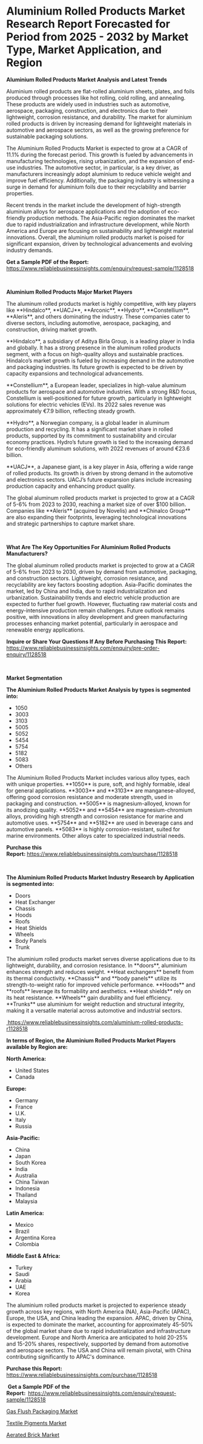 <p><h1>Aluminium Rolled Products Market Research Report Forecasted for Period from 2025 -  2032 by Market Type, Market Application, and Region</h1></p><p><strong>Aluminium Rolled Products Market Analysis and Latest Trends</strong></p>
<p><p>Aluminium rolled products are flat-rolled aluminium sheets, plates, and foils produced through processes like hot rolling, cold rolling, and annealing. These products are widely used in industries such as automotive, aerospace, packaging, construction, and electronics due to their lightweight, corrosion resistance, and durability. The market for aluminium rolled products is driven by increasing demand for lightweight materials in automotive and aerospace sectors, as well as the growing preference for sustainable packaging solutions.</p><p>The Aluminium Rolled Products Market is expected to grow at a CAGR of 11.1% during the forecast period. This growth is fueled by advancements in manufacturing technologies, rising urbanization, and the expansion of end-use industries. The automotive sector, in particular, is a key driver, as manufacturers increasingly adopt aluminium to reduce vehicle weight and improve fuel efficiency. Additionally, the packaging industry is witnessing a surge in demand for aluminium foils due to their recyclability and barrier properties.</p><p>Recent trends in the market include the development of high-strength aluminium alloys for aerospace applications and the adoption of eco-friendly production methods. The Asia-Pacific region dominates the market due to rapid industrialization and infrastructure development, while North America and Europe are focusing on sustainability and lightweight material innovations. Overall, the aluminium rolled products market is poised for significant expansion, driven by technological advancements and evolving industry demands.</p></p>
<p><strong>Get a Sample PDF of the Report:&nbsp;</strong> <a href="https://www.reliablebusinessinsights.com/enquiry/request-sample/1128518?utm_campaign=84&utm_medium=2&utm_source=Github&utm_content=ia&utm_term=24012025&utm_id=aluminium-rolled-products">https://www.reliablebusinessinsights.com/enquiry/request-sample/1128518</a></p>
<p>&nbsp;</p>
<p><strong>Aluminium Rolled Products Major Market Players</strong></p>
<p><p>The aluminum rolled products market is highly competitive, with key players like **Hindalco**, **UACJ**, **Arconic**, **Hydro**, **Constellium**, **Aleris**, and others dominating the industry. These companies cater to diverse sectors, including automotive, aerospace, packaging, and construction, driving market growth.</p><p>**Hindalco**, a subsidiary of Aditya Birla Group, is a leading player in India and globally. It has a strong presence in the aluminum rolled products segment, with a focus on high-quality alloys and sustainable practices. Hindalco’s market growth is fueled by increasing demand in the automotive and packaging industries. Its future growth is expected to be driven by capacity expansions and technological advancements.</p><p>**Constellium**, a European leader, specializes in high-value aluminum products for aerospace and automotive industries. With a strong R&D focus, Constellium is well-positioned for future growth, particularly in lightweight solutions for electric vehicles (EVs). Its 2022 sales revenue was approximately €7.9 billion, reflecting steady growth.</p><p>**Hydro**, a Norwegian company, is a global leader in aluminum production and recycling. It has a significant market share in rolled products, supported by its commitment to sustainability and circular economy practices. Hydro’s future growth is tied to the increasing demand for eco-friendly aluminum solutions, with 2022 revenues of around €23.6 billion.</p><p>**UACJ**, a Japanese giant, is a key player in Asia, offering a wide range of rolled products. Its growth is driven by strong demand in the automotive and electronics sectors. UACJ’s future expansion plans include increasing production capacity and enhancing product quality.</p><p>The global aluminum rolled products market is projected to grow at a CAGR of 5-6% from 2023 to 2030, reaching a market size of over $100 billion. Companies like **Aleris** (acquired by Novelis) and **Chinalco Group** are also expanding their footprints, leveraging technological innovations and strategic partnerships to capture market share.</p></p>
<p>&nbsp;</p>
<p><strong>What Are The Key Opportunities For Aluminium Rolled Products Manufacturers?</strong></p>
<p><p>The global aluminum rolled products market is projected to grow at a CAGR of 5-6% from 2023 to 2030, driven by demand from automotive, packaging, and construction sectors. Lightweight, corrosion resistance, and recyclability are key factors boosting adoption. Asia-Pacific dominates the market, led by China and India, due to rapid industrialization and urbanization. Sustainability trends and electric vehicle production are expected to further fuel growth. However, fluctuating raw material costs and energy-intensive production remain challenges. Future outlook remains positive, with innovations in alloy development and green manufacturing processes enhancing market potential, particularly in aerospace and renewable energy applications.</p></p>
<p><strong>Inquire or Share Your Questions If Any Before Purchasing This Report:</strong> <a href="https://www.reliablebusinessinsights.com/enquiry/pre-order-enquiry/1128518?utm_campaign=84&utm_medium=2&utm_source=Github&utm_content=ia&utm_term=24012025&utm_id=aluminium-rolled-products">https://www.reliablebusinessinsights.com/enquiry/pre-order-enquiry/1128518</a></p>
<p>&nbsp;</p>
<p><strong>Market Segmentation</strong></p>
<p><strong>The Aluminium Rolled Products Market Analysis by types is segmented into:</strong></p>
<p><ul><li>1050</li><li>3003</li><li>3103</li><li>5005</li><li>5052</li><li>5454</li><li>5754</li><li>5182</li><li>5083</li><li>Others</li></ul></p>
<p><p>The Aluminium Rolled Products Market includes various alloy types, each with unique properties. **1050** is pure, soft, and highly formable, ideal for general applications. **3003** and **3103** are manganese-alloyed, offering good corrosion resistance and moderate strength, used in packaging and construction. **5005** is magnesium-alloyed, known for its anodizing quality. **5052** and **5454** are magnesium-chromium alloys, providing high strength and corrosion resistance for marine and automotive uses. **5754** and **5182** are used in beverage cans and automotive panels. **5083** is highly corrosion-resistant, suited for marine environments. Other alloys cater to specialized industrial needs.</p></p>
<p><strong>Purchase this Report:&nbsp;</strong><a href="https://www.reliablebusinessinsights.com/purchase/1128518?utm_campaign=84&utm_medium=2&utm_source=Github&utm_content=ia&utm_term=24012025&utm_id=aluminium-rolled-products">https://www.reliablebusinessinsights.com/purchase/1128518</a></p>
<p>&nbsp;</p>
<p><strong>The Aluminium Rolled Products Market Industry Research by Application is segmented into:</strong></p>
<p><ul><li>Doors</li><li>Heat Exchanger</li><li>Chassis</li><li>Hoods</li><li>Roofs</li><li>Heat Shields</li><li>Wheels</li><li>Body Panels</li><li>Trunk</li></ul></p>
<p><p>The aluminium rolled products market serves diverse applications due to its lightweight, durability, and corrosion resistance. In **doors**, aluminium enhances strength and reduces weight. **Heat exchangers** benefit from its thermal conductivity. **Chassis** and **body panels** utilize its strength-to-weight ratio for improved vehicle performance. **Hoods** and **roofs** leverage its formability and aesthetics. **Heat shields** rely on its heat resistance. **Wheels** gain durability and fuel efficiency. **Trunks** use aluminium for weight reduction and structural integrity, making it a versatile material across automotive and industrial sectors.</p></p>
<p><a href="https://www.reliablebusinessinsights.com/aluminium-rolled-products-r1128518?utm_campaign=84&utm_medium=2&utm_source=Github&utm_content=ia&utm_term=24012025&utm_id=aluminium-rolled-products">&nbsp;https://www.reliablebusinessinsights.com/aluminium-rolled-products-r1128518</a></p>
<p><strong>In terms of Region, the Aluminium Rolled Products Market Players available by Region are:</strong></p>
<p>
    <p> <strong> North America: </strong>
        <ul>
            <li>United States</li>
            <li>Canada</li>
        </ul>
        </p> 
    <p> <strong> Europe: </strong>
        <ul>
            <li>Germany</li>
            <li>France</li>
            <li>U.K.</li>
            <li>Italy</li>
            <li>Russia</li>
        </ul>
        </p> 
    <p> <strong> Asia-Pacific: </strong>
        <ul>
            <li>China</li>
            <li>Japan</li>
            <li>South Korea</li>
            <li>India</li>
            <li>Australia</li>
            <li>China Taiwan</li>
            <li>Indonesia</li>
            <li>Thailand</li>
            <li>Malaysia</li>
        </ul>
        </p> 
    <p> <strong> Latin America: </strong>
        <ul>
            <li>Mexico</li>
            <li>Brazil</li>
            <li>Argentina Korea</li>
            <li>Colombia</li>
        </ul>
        </p> 
    <p> <strong> Middle East & Africa: </strong>
        <ul>
            <li>Turkey</li>
            <li>Saudi</li>
            <li>Arabia</li>
            <li>UAE</li>
            <li>Korea</li>
        </ul>
    </p>
    </p>
<p><p>The aluminium rolled products market is projected to experience steady growth across key regions, with North America (NA), Asia-Pacific (APAC), Europe, the USA, and China leading the expansion. APAC, driven by China, is expected to dominate the market, accounting for approximately 45-50% of the global market share due to rapid industrialization and infrastructure development. Europe and North America are anticipated to hold 20-25% and 15-20% shares, respectively, supported by demand from automotive and aerospace sectors. The USA and China will remain pivotal, with China contributing significantly to APAC's dominance.</p></p>
<p><strong>Purchase this Report: </strong><a href="https://www.reliablebusinessinsights.com/purchase/1128518?utm_campaign=84&utm_medium=2&utm_source=Github&utm_content=ia&utm_term=24012025&utm_id=aluminium-rolled-products">https://www.reliablebusinessinsights.com/purchase/1128518</a></p>
<p>&nbsp;<strong>Get a Sample PDF of the Report:&nbsp;&nbsp;</strong><a href="https://www.reliablebusinessinsights.com/enquiry/request-sample/1128518?utm_campaign=84&utm_medium=2&utm_source=Github&utm_content=ia&utm_term=24012025&utm_id=aluminium-rolled-products">https://www.reliablebusinessinsights.com/enquiry/request-sample/1128518</a></p>
<p><strong></strong></p>
<p><p><a href="https://github.com/lizamflotow/Market-Research-Report-List-1/blob/main/gas-flush-packaging-market.md?utm_campaign=84&utm_medium=2&utm_source=Github&utm_content=ia&utm_term=24012025&utm_id=aluminium-rolled-products">Gas Flush Packaging Market</a></p><p><a href="https://github.com/watzondechao/Market-Research-Report-List-1/blob/main/textile-pigments-market.md?utm_campaign=84&utm_medium=2&utm_source=Github&utm_content=ia&utm_term=24012025&utm_id=aluminium-rolled-products">Textile Pigments Market</a></p><p><a href="https://github.com/phephezxnf/Market-Research-Report-List-1/blob/main/aerated-brick-market.md?utm_campaign=84&utm_medium=2&utm_source=Github&utm_content=ia&utm_term=24012025&utm_id=aluminium-rolled-products">Aerated Brick Market</a></p></p>